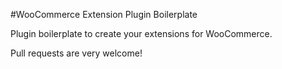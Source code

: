 #WooCommerce Extension Plugin Boilerplate

Plugin boilerplate to create your extensions for WooCommerce.

Pull requests are very welcome!